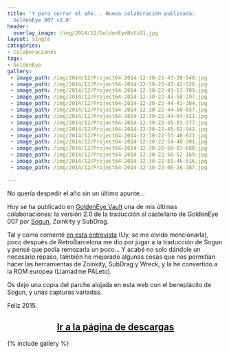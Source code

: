 ```yaml
---
title: 'Y para cerrar el año... Nueva colaboración publicada:
  GoldenEye 007 v2.0'
header:
  overlay_image: /img/2014/12/GoldenEyeNoti01.jpg
layout: single
categories:
- Colaboraciones
tags:
- GoldenEye
gallery:
 - image_path: /img/2014/12/Project64-2014-12-30-22-43-38-548.jpg
 - image_path: /img/2014/12/Project64-2014-12-30-22-43-42-526.jpg
 - image_path: /img/2014/12/Project64-2014-12-30-22-43-51-709.jpg
 - image_path: /img/2014/12/Project64-2014-12-30-22-43-58-297.jpg
 - image_path: /img/2014/12/Project64-2014-12-30-22-44-41-304.jpg
 - image_path: /img/2014/12/Project64-2014-12-30-22-44-50-657.jpg
 - image_path: /img/2014/12/Project64-2014-12-30-22-44-54-511.jpg
 - image_path: /img/2014/12/Project64-2014-12-30-22-45-01-377.jpg
 - image_path: /img/2014/12/Project64-2014-12-30-22-45-02-942.jpg
 - image_path: /img/2014/12/Project64-2014-12-30-22-53-48-621.jpg
 - image_path: /img/2014/12/Project64-2014-12-30-22-54-40-301.jpg
 - image_path: /img/2014/12/Project64-2014-12-30-22-56-07-680.jpg
 - image_path: /img/2014/12/Project64-2014-12-30-22-56-52-169.jpg
 - image_path: /img/2014/12/Project64-2014-12-30-22-59-46-516.jpg
 - image_path: /img/2014/12/Project64-2014-12-30-23-00-28-387.jpg

---
```

No quería despedir el año sin un último apunte...

Hoy se ha publicado en [GoldenEye Vault](http://www.goldeneyevault.com/) una de mis 
últimas colaboraciones: la versión 2.0 de la traducción al castellano de GoldenEye 007 
por [Sogun](http://sogunstudio.blogspot.com.es/), Zoinkity y SubDrag.

Tal y como comenté [en esta entrevista](http://retromaniacmagazine.blogspot.com.es/2014/12/entrevistamos-al-tio-victor.html) 
(Uy, se me olvidó mencionarla), poco después de RetroBarcelona me dio por jugar a la 
traducción de Sogun y pensé que podía remozarla un poco... Y acabé no solo dándole un 
necesario repaso, también he mejorado algunas cosas que nos permitían hacer las herramientas 
de Zoinkity, SubDrag y Wreck, y la he convertido a la ROM europea (Llamadme PALeto).

Os dejo una copia del parche alojada en esta web con el beneplácito de Sogun, y unas capturas 
variadas.

Feliz 2015.

<h2 style="text-align: center;"><strong><a href="http://tiovictor.romhackhispano.org/goldeneye-007-colaboracion/">Ir 
a la página de descargas</a></strong></h2>  

{% include gallery %}
